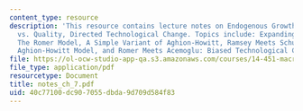 ```yaml
---
content_type: resource
description: 'This resource contains lecture notes on Endogenous Growth II: R&D, Varieties
  vs. Quality, Directed Technological Change. Topics include: Expanding Product Variety:
  The Romer Model, A Simple Variant of Aghion-Howitt, Ramsey Meets Schumpeter: The
  Aghion-Howitt Model, and Romer Meets Acemoglu: Biased Technological Change.'
file: https://ol-ocw-studio-app-qa.s3.amazonaws.com/courses/14-451-macroeconomic-theory-i-spring-2007/40c77100dc907055dbda9d709d584f83_notes_ch_7.pdf
file_type: application/pdf
resourcetype: Document
title: notes_ch_7.pdf
uid: 40c77100-dc90-7055-dbda-9d709d584f83
---
```

